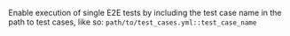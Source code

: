 Enable execution of single E2E tests by including the test case name in the path to test cases, like so: `path/to/test_cases.yml::test_case_name`